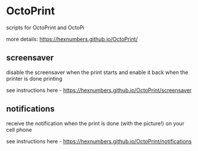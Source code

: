 # OctoPrint
scripts for OctoPrint and OctoPi  
  
more details: https://hexnumbers.github.io/OctoPrint/
  
## screensaver
disable the screensaver when the print starts and enable it back when the printer is done printing  
  
see instructions here - https://hexnumbers.github.io/OctoPrint/screensaver  
  
## notifications
receive the notification when the print is done (with the picture!) on your cell phone  
  
see instructions here - https://hexnumbers.github.io/OctoPrint/notifications
